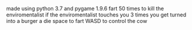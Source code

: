 made using python 3.7 and pygame 1.9.6
fart 50 times to kill the enviromentalist
if the enviromentalist touches you 3 times you get turned into a burger a die
space to fart
WASD to control the cow
